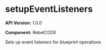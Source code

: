 # setupEventListeners

**API Version:** 1.0.0

**Component:** RebelCODE

Sets up event listeners for blueprint operations

